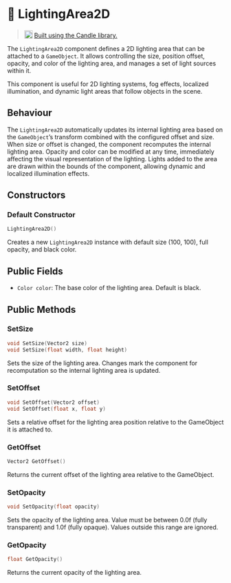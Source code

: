 # 🧩 LightingArea2D 

> <img src="https://raw.githubusercontent.com/MiguelMJ/Candle/master/doc/logo.svg" style="width: 19px; position: relative; top: 2px"> [Built using the Candle library.](https://github.com/MiguelMJ/Candle)


The ```LightingArea2D``` component defines a 2D lighting area that can be attached to a ```GameObject```. It allows controlling the size, position offset, opacity, and color of the lighting area, and manages a set of light sources within it.

This component is useful for 2D lighting systems, fog effects, localized illumination, and dynamic light areas that follow objects in the scene.

## Behaviour

The ```LightingArea2D``` automatically updates its internal lighting area based on the ```GameObject```’s transform combined with the configured offset and size. When size or offset is changed, the component recomputes the internal lighting area. Opacity and color can be modified at any time, immediately affecting the visual representation of the lighting. Lights added to the area are drawn within the bounds of the component, allowing dynamic and localized illumination effects.

## Constructors

### Default Constructor
```cpp
LightingArea2D()
```

Creates a new ```LightingArea2D``` instance with default size (100, 100), full opacity, and black color.

## Public Fields

* ```Color color```: The base color of the lighting area. Default is black.

## Public Methods

### SetSize
```cpp
void SetSize(Vector2 size)
void SetSize(float width, float height)
```

Sets the size of the lighting area. Changes mark the component for recomputation so the internal lighting area is updated.

### SetOffset
```cpp
void SetOffset(Vector2 offset)
void SetOffset(float x, float y)
```

Sets a relative offset for the lighting area position relative to the GameObject it is attached to.

### GetOffset
```cpp
Vector2 GetOffset()
```

Returns the current offset of the lighting area relative to the GameObject.

### SetOpacity
```cpp
void SetOpacity(float opacity)
```

Sets the opacity of the lighting area. Value must be between 0.0f (fully transparent) and 1.0f (fully opaque). Values outside this range are ignored.

### GetOpacity
```cpp
float GetOpacity()
```

Returns the current opacity of the lighting area.

